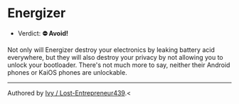 # Energizer

- Verdict: **⛔ Avoid!**

Not only will Energizer destroy your electronics by leaking battery acid everywhere, but they will also destroy your privacy by not allowing you to unlock your bootloader. There's not much more to say, neither their Android phones or KaiOS phones are unlockable.

***
Authored by [Ivy / Lost-Entrepreneur439](https://github.com/Lost-Entrepreneur439).<

